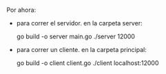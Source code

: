 Por ahora:

- para correr el servidor. en la carpeta server:

    go build -o server main.go
    ./server 12000

- para correr un cliente. en la carpeta principal:

    go build -o client client.go
    ./client localhost:12000
